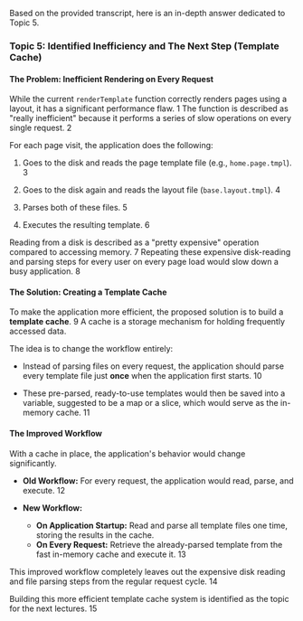 Based on the provided transcript, here is an in-depth answer dedicated to Topic 5.

### Topic 5: Identified Inefficiency and The Next Step (Template Cache)

#### The Problem: Inefficient Rendering on Every Request

While the current `renderTemplate` function correctly renders pages using a layout, it has a significant performance flaw. 1 The function is described as "really inefficient" because it performs a series of slow operations on every single request. 2

For each page visit, the application does the following:

1. Goes to the disk and reads the page template file (e.g., `home.page.tmpl`). 3
    
2. Goes to the disk again and reads the layout file (`base.layout.tmpl`). 4
    
3. Parses both of these files. 5
    
4. Executes the resulting template. 6
    

Reading from a disk is described as a "pretty expensive" operation compared to accessing memory. 7 Repeating these expensive disk-reading and parsing steps for every user on every page load would slow down a busy application. 8

#### The Solution: Creating a Template Cache

To make the application more efficient, the proposed solution is to build a **template cache**. 9 A cache is a storage mechanism for holding frequently accessed data.

The idea is to change the workflow entirely:

- Instead of parsing files on every request, the application should parse every template file just **once** when the application first starts. 10
    
- These pre-parsed, ready-to-use templates would then be saved into a variable, suggested to be a map or a slice, which would serve as the in-memory cache. 11
    

#### The Improved Workflow

With a cache in place, the application's behavior would change significantly.

- **Old Workflow:** For every request, the application would read, parse, and execute. 12
    
- **New Workflow:**
    - **On Application Startup:** Read and parse all template files one time, storing the results in the cache.
    - **On Every Request:** Retrieve the already-parsed template from the fast in-memory cache and execute it. 13
        

This improved workflow completely leaves out the expensive disk reading and file parsing steps from the regular request cycle. 14

Building this more efficient template cache system is identified as the topic for the next lectures. 15